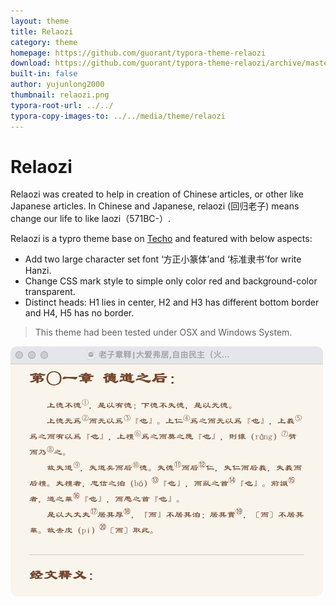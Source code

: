 ```yaml
---
layout: theme
title: Relaozi
category: theme
homepage: https://github.com/guorant/typora-theme-relaozi
download: https://github.com/guorant/typora-theme-relaozi/archive/master.zip
built-in: false
author: yujunlong2000
thumbnail: relaozi.png
typora-root-url: ../../
typora-copy-images-to: ../../media/theme/relaozi
---
```


# Relaozi

Relaozi was created to help in creation of Chinese articles, or other like Japanese articles. In Chinese and Japanese, relaozi (回归老子) means change our life to like laozi（571BC-）.

Relaozi is a typro theme base on [Techo](https://github.com/lfkdsk/techo.css) and featured with below aspects:

- Add two large character set font ‘方正小篆体’and ‘标准隶书’for write Hanzi.
- Change CSS mark style to simple only color red and background-color transparent.
- Distinct heads: H1 lies in center, H2 and H3 has different bottom border and H4, H5 has no border.

> This theme had been tested under OSX and Windows System. 

![lz5000](/media/theme/relaozi/relaozi.png)